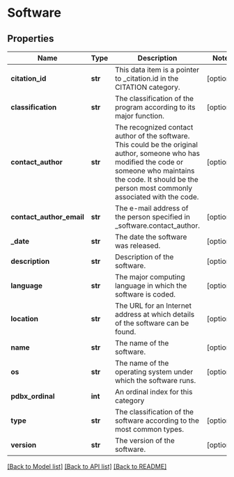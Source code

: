 # Software

## Properties
Name | Type | Description | Notes
------------ | ------------- | ------------- | -------------
**citation_id** | **str** | This data item is a pointer to _citation.id in the CITATION  category. | [optional] 
**classification** | **str** | The classification of the program according to its  major function. | [optional] 
**contact_author** | **str** | The recognized contact author of the software. This could be  the original author, someone who has modified the code or  someone who maintains the code.  It should be the person  most commonly associated with the code. | [optional] 
**contact_author_email** | **str** | The e-mail address of the person specified in  _software.contact_author. | [optional] 
**_date** | **str** | The date the software was released. | [optional] 
**description** | **str** | Description of the software. | [optional] 
**language** | **str** | The major computing language in which the software is  coded. | [optional] 
**location** | **str** | The URL for an Internet address at which  details of the software can be found. | [optional] 
**name** | **str** | The name of the software. | [optional] 
**os** | **str** | The name of the operating system under which the software  runs. | [optional] 
**pdbx_ordinal** | **int** | An ordinal index for this category | 
**type** | **str** | The classification of the software according to the most  common types. | [optional] 
**version** | **str** | The version of the software. | [optional] 

[[Back to Model list]](../README.md#documentation-for-models) [[Back to API list]](../README.md#documentation-for-api-endpoints) [[Back to README]](../README.md)

